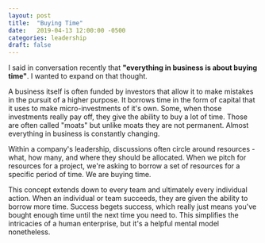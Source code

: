 ```yaml
---
layout: post
title:  "Buying Time"
date:   2019-04-13 12:00:00 -0500
categories: leadership
draft: false
---
```


I said in conversation recently that **"everything in business is about buying time"**. I wanted to expand on that thought. 

A business itself is often funded by investors that allow it to make mistakes in the pursuit of a higher purpose. It borrows time in the form of capital that it uses to make micro-investments of it's own. Some, when those investments really pay off, they give the ability to buy a lot of time. Those are often called "moats" but unlike moats they are not permanent. Almost everything in business is constantly changing.

Within a company's leadership, discussions often circle around resources - what, how many, and where they should be allocated. When we pitch for resources for a project, we're asking to borrow a set of resources for a specific period of time. We are buying time.

This concept extends down to every team and ultimately every individual action. When an individual or team succeeds, they are given the ability to borrow more time. Success begets success, which really just means you've bought enough time until the next time you need to. This simplifies the intricacies of a human enterprise, but it's a helpful mental model nonetheless. 